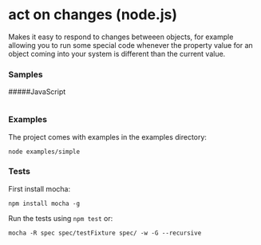 act on changes (node.js)
==========
Makes it easy to respond to changes betweeen objects, for example allowing you to run some special code whenever the property value for an object coming into your system is different than the current value.

### Samples


#####JavaScript
```js

````
### Examples
The project comes with examples in the examples directory:

    node examples/simple

### Tests
First install mocha: 

    npm install mocha -g

Run the tests using ```npm test``` or:

    mocha -R spec spec/testFixture spec/ -w -G --recursive